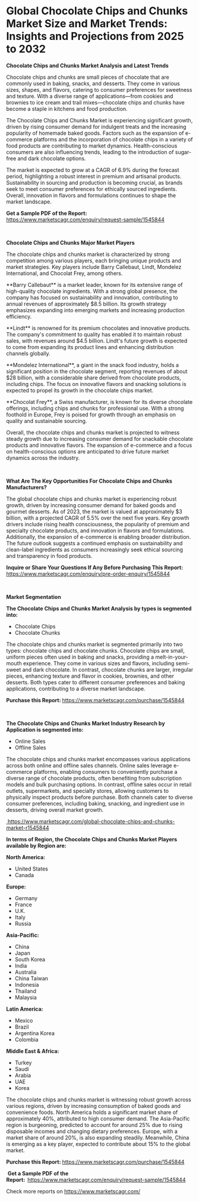 <p><h1>Global Chocolate Chips and Chunks Market Size and Market Trends: Insights and Projections from 2025 to 2032</h1></p><p><strong>Chocolate Chips and Chunks Market Analysis and Latest Trends</strong></p>
<p><p>Chocolate chips and chunks are small pieces of chocolate that are commonly used in baking, snacks, and desserts. They come in various sizes, shapes, and flavors, catering to consumer preferences for sweetness and texture. With a diverse range of applications—from cookies and brownies to ice cream and trail mixes—chocolate chips and chunks have become a staple in kitchens and food production.</p><p>The Chocolate Chips and Chunks Market is experiencing significant growth, driven by rising consumer demand for indulgent treats and the increasing popularity of homemade baked goods. Factors such as the expansion of e-commerce platforms and the incorporation of chocolate chips in a variety of food products are contributing to market dynamics. Health-conscious consumers are also influencing trends, leading to the introduction of sugar-free and dark chocolate options. </p><p>The market is expected to grow at a CAGR of 6.9% during the forecast period, highlighting a robust interest in premium and artisanal products. Sustainability in sourcing and production is becoming crucial, as brands seek to meet consumer preferences for ethically sourced ingredients. Overall, innovation in flavors and formulations continues to shape the market landscape.</p></p>
<p><strong>Get a Sample PDF of the Report:&nbsp;</strong> <a href="https://www.marketscagr.com/enquiry/request-sample/1545844?utm_campaign=2008&utm_medium=2&utm_source=Github&utm_content=ia&utm_term=06022025&utm_id=chocolate-chips-and-chunks">https://www.marketscagr.com/enquiry/request-sample/1545844</a></p>
<p>&nbsp;</p>
<p><strong>Chocolate Chips and Chunks Major Market Players</strong></p>
<p><p>The chocolate chips and chunks market is characterized by strong competition among various players, each bringing unique products and market strategies. Key players include Barry Callebaut, Lindt, Mondelez International, and Chocolat Frey, among others.</p><p>**Barry Callebaut** is a market leader, known for its extensive range of high-quality chocolate ingredients. With a strong global presence, the company has focused on sustainability and innovation, contributing to annual revenues of approximately $8.5 billion. Its growth strategy emphasizes expanding into emerging markets and increasing production efficiency.</p><p>**Lindt** is renowned for its premium chocolates and innovative products. The company's commitment to quality has enabled it to maintain robust sales, with revenues around $4.5 billion. Lindt's future growth is expected to come from expanding its product lines and enhancing distribution channels globally.</p><p>**Mondelez International**, a giant in the snack food industry, holds a significant position in the chocolate segment, reporting revenues of about $28 billion, with a considerable share derived from chocolate products, including chips. The focus on innovative flavors and snacking solutions is expected to propel its growth in the chocolate chips market.</p><p>**Chocolat Frey**, a Swiss manufacturer, is known for its diverse chocolate offerings, including chips and chunks for professional use. With a strong foothold in Europe, Frey is poised for growth through an emphasis on quality and sustainable sourcing.</p><p>Overall, the chocolate chips and chunks market is projected to witness steady growth due to increasing consumer demand for snackable chocolate products and innovative flavors. The expansion of e-commerce and a focus on health-conscious options are anticipated to drive future market dynamics across the industry.</p></p>
<p>&nbsp;</p>
<p><strong>What Are The Key Opportunities For Chocolate Chips and Chunks Manufacturers?</strong></p>
<p><p>The global chocolate chips and chunks market is experiencing robust growth, driven by increasing consumer demand for baked goods and gourmet desserts. As of 2023, the market is valued at approximately $3 billion, with a projected CAGR of 5.5% over the next five years. Key growth drivers include rising health consciousness, the popularity of premium and specialty chocolate products, and innovation in flavors and formulations. Additionally, the expansion of e-commerce is enabling broader distribution. The future outlook suggests a continued emphasis on sustainability and clean-label ingredients as consumers increasingly seek ethical sourcing and transparency in food products.</p></p>
<p><strong>Inquire or Share Your Questions If Any Before Purchasing This Report:</strong> <a href="https://www.marketscagr.com/enquiry/pre-order-enquiry/1545844?utm_campaign=2008&utm_medium=2&utm_source=Github&utm_content=ia&utm_term=06022025&utm_id=chocolate-chips-and-chunks">https://www.marketscagr.com/enquiry/pre-order-enquiry/1545844</a></p>
<p>&nbsp;</p>
<p><strong>Market Segmentation</strong></p>
<p><strong>The Chocolate Chips and Chunks Market Analysis by types is segmented into:</strong></p>
<p><ul><li>Chocolate Chips</li><li>Chocolate Chunks</li></ul></p>
<p><p>The chocolate chips and chunks market is segmented primarily into two types: chocolate chips and chocolate chunks. Chocolate chips are small, uniform pieces often used in baking and snacks, providing a melt-in-your-mouth experience. They come in various sizes and flavors, including semi-sweet and dark chocolate. In contrast, chocolate chunks are larger, irregular pieces, enhancing texture and flavor in cookies, brownies, and other desserts. Both types cater to different consumer preferences and baking applications, contributing to a diverse market landscape.</p></p>
<p><strong>Purchase this Report:&nbsp;</strong><a href="https://www.marketscagr.com/purchase/1545844?utm_campaign=2008&utm_medium=2&utm_source=Github&utm_content=ia&utm_term=06022025&utm_id=chocolate-chips-and-chunks">https://www.marketscagr.com/purchase/1545844</a></p>
<p>&nbsp;</p>
<p><strong>The Chocolate Chips and Chunks Market Industry Research by Application is segmented into:</strong></p>
<p><ul><li>Online Sales</li><li>Offline Sales</li></ul></p>
<p><p>The chocolate chips and chunks market encompasses various applications across both online and offline sales channels. Online sales leverage e-commerce platforms, enabling consumers to conveniently purchase a diverse range of chocolate products, often benefiting from subscription models and bulk purchasing options. In contrast, offline sales occur in retail outlets, supermarkets, and specialty stores, allowing customers to physically inspect products before purchase. Both channels cater to diverse consumer preferences, including baking, snacking, and ingredient use in desserts, driving overall market growth.</p></p>
<p><a href="https://www.marketscagr.com/global-chocolate-chips-and-chunks-market-r1545844?utm_campaign=2008&utm_medium=2&utm_source=Github&utm_content=ia&utm_term=06022025&utm_id=chocolate-chips-and-chunks">&nbsp;https://www.marketscagr.com/global-chocolate-chips-and-chunks-market-r1545844</a></p>
<p><strong>In terms of Region, the Chocolate Chips and Chunks Market Players available by Region are:</strong></p>
<p>
    <p> <strong> North America: </strong>
        <ul>
            <li>United States</li>
            <li>Canada</li>
        </ul>
        </p> 
    <p> <strong> Europe: </strong>
        <ul>
            <li>Germany</li>
            <li>France</li>
            <li>U.K.</li>
            <li>Italy</li>
            <li>Russia</li>
        </ul>
        </p> 
    <p> <strong> Asia-Pacific: </strong>
        <ul>
            <li>China</li>
            <li>Japan</li>
            <li>South Korea</li>
            <li>India</li>
            <li>Australia</li>
            <li>China Taiwan</li>
            <li>Indonesia</li>
            <li>Thailand</li>
            <li>Malaysia</li>
        </ul>
        </p> 
    <p> <strong> Latin America: </strong>
        <ul>
            <li>Mexico</li>
            <li>Brazil</li>
            <li>Argentina Korea</li>
            <li>Colombia</li>
        </ul>
        </p> 
    <p> <strong> Middle East & Africa: </strong>
        <ul>
            <li>Turkey</li>
            <li>Saudi</li>
            <li>Arabia</li>
            <li>UAE</li>
            <li>Korea</li>
        </ul>
    </p>
    </p>
<p><p>The chocolate chips and chunks market is witnessing robust growth across various regions, driven by increasing consumption of baked goods and convenience foods. North America holds a significant market share of approximately 40%, attributed to high consumer demand. The Asia-Pacific region is burgeoning, predicted to account for around 25% due to rising disposable incomes and changing dietary preferences. Europe, with a market share of around 20%, is also expanding steadily. Meanwhile, China is emerging as a key player, expected to contribute about 15% to the global market.</p></p>
<p><strong>Purchase this Report: </strong><a href="https://www.marketscagr.com/purchase/1545844?utm_campaign=2008&utm_medium=2&utm_source=Github&utm_content=ia&utm_term=06022025&utm_id=chocolate-chips-and-chunks">https://www.marketscagr.com/purchase/1545844</a></p>
<p>&nbsp;<strong>Get a Sample PDF of the Report:&nbsp;&nbsp;</strong><a href="https://www.marketscagr.com/enquiry/request-sample/1545844?utm_campaign=2008&utm_medium=2&utm_source=Github&utm_content=ia&utm_term=06022025&utm_id=chocolate-chips-and-chunks">https://www.marketscagr.com/enquiry/request-sample/1545844</a></p>
<p><strong></strong></p>
<p>Check more reports on <a href="https://www.marketscagr.com/?utm_campaign=2008&utm_medium=2&utm_source=Github&utm_content=ia&utm_term=06022025&utm_id=chocolate-chips-and-chunks">https://www.marketscagr.com/</a></p>